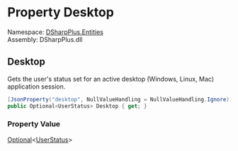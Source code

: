 # Property Desktop

Namespace: [DSharpPlus.Entities](DSharpPlus.Entities.md)  
Assembly: DSharpPlus.dll

## <a id="DSharpPlus_Entities_DiscordClientStatus_Desktop"></a>Desktop

Gets the user's status set for an active desktop (Windows, Linux, Mac) application session.

```csharp
[JsonProperty("desktop", NullValueHandling = NullValueHandling.Ignore)]
public Optional<UserStatus> Desktop { get; }
```

### Property Value

[Optional](DSharpPlus.Entities.Optional\-1.md)<[UserStatus](DSharpPlus.Entities.UserStatus.md)\>

